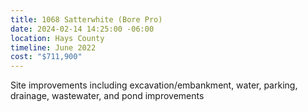 ```yaml
---
title: 1068 Satterwhite (Bore Pro)
date: 2024-02-14 14:25:00 -06:00
location: Hays County
timeline: June 2022
cost: "$711,900"
---
```


Site improvements including excavation/embankment, water, parking, drainage, wastewater, and pond improvements